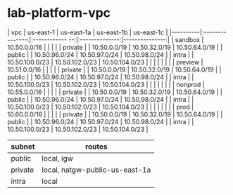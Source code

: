 # lab-platform-vpc

| vpc      | us-east-1       | us-east-1a      |   us-east-1b   |  us-east-1c    | 
|----------|:---------------:|:------------ --:|:--------------:|---------------:|
| sandbox  | 10.50.0.0/16    |                 |                |                |
| private  |                 | 10.50.0.0/19    | 10.50.32.0/19  | 10.50.64.0/19  | 
| public   |                 | 10.50.96.0/24   | 10.50.97.0/24  | 10.50.98.0/24  | 
| intra    |                 | 10.50.100.0/23  | 10.50.102.0/23 | 10.50.104.0/23 | 
|          |                 |                 |                |                |
| preview  | 10.51.0.0/16    |                 |                |                |
| private  |                 | 10.50.0.0/19    | 10.50.32.0/19  | 10.50.64.0/19  | 
| public   |                 | 10.50.96.0/24   | 10.50.97.0/24  | 10.50.98.0/24  | 
| intra    |                 | 10.50.100.0/23  | 10.50.102.0/23 | 10.50.104.0/23 | 
|          |                 |                 |                |                |
| nonprod  | 10.55.0.0/16    |                 |                |                |
| private  |                 | 10.50.0.0/19    | 10.50.32.0/19  | 10.50.64.0/19  | 
| public   |                 | 10.50.96.0/24   | 10.50.97.0/24  | 10.50.98.0/24  | 
| intra    |                 | 10.50.100.0/23  | 10.50.102.0/23 | 10.50.104.0/23 | 
|          |                 |                 |                |                |
| prod     | 10.60.0.0/16    |                 |                |                |
| private  |                 | 10.50.0.0/19    | 10.50.32.0/19  | 10.50.64.0/19  | 
| public   |                 | 10.50.96.0/24   | 10.50.97.0/24  | 10.50.98.0/24  | 
| intra    |                 | 10.50.100.0/23  | 10.50.102.0/23 | 10.50.104.0/23 | 


| subnet  | routes                         |
|---------|--------------------------------|
| public  | local, igw                     |
| private | local, natgw-public-us-east-1a |
| intra   | local                          |

